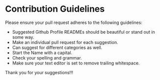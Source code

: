 # Contribution Guidelines

Please ensure your pull request adheres to the following guidelines:

- Suggested Github Profile READMEs should be beautiful or stand out in some way.
- Make an individual pull request for each suggestion.
- Can suggest for different categories as well.
- Start the Name with a capital.
- Check your spelling and grammar.
- Make sure your text editor is set to remove trailing whitespace.

Thank you for your suggestions!!!

